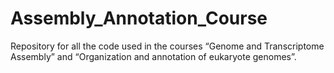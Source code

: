 # Assembly_Annotation_Course
Repository for all the code used in the courses “Genome and Transcriptome Assembly” and “Organization and annotation of eukaryote genomes”.
